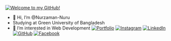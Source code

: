 
[![Welcome to my GitHub!](https://img.shields.io/badge/Welcome%20to%20my%20GitHub!-0099ff?style=for-the-badge&logo=github&logoColor=white)](https://github.com/Nuruzzaman-Nuru)
- 👋 Hi, I’m @Nurzaman-Nuru
- Studying at Green University of Bangladesh
- 👀 I’m interested in Web Development 
[![Portfolio](https://img.shields.io/badge/Portfolio-visit%20now-0A66C2?style=for-the-badge&logo=Firefox-Browser&logoColor=white)](https://nurzamanportfolio.vercel.app/)
[![Instagram](https://img.shields.io/badge/Instagram-E4405F?style=for-the-badge&logo=instagram&logoColor=white)](https://www.instagram.com/nuruzzaman2222/)
[![LinkedIn](https://img.shields.io/badge/LinkedIn-0A66C2?style=for-the-badge&logo=linkedin&logoColor=white)](https://www.linkedin.com/in/md-nurzaman-7b9858262/)
[![GitHub](https://img.shields.io/badge/GitHub-181717?style=for-the-badge&logo=github&logoColor=white)](https://github.com/Nuruzzaman-Nuru)
[![Facebook](https://img.shields.io/badge/Facebook-1877F2?style=for-the-badge&logo=facebook&logoColor=white)](https://www.facebook.com/nuruzzaman6868/)
